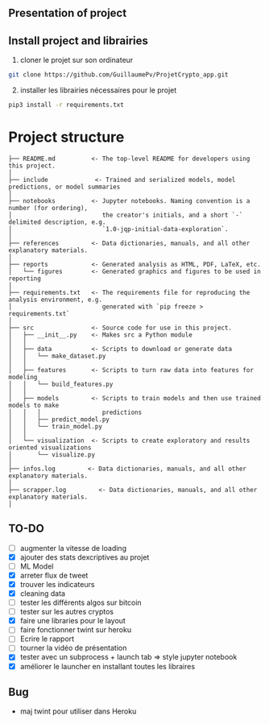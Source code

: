 ## Presentation of project

## Install project and librairies

1) cloner le projet sur son ordinateur

```bash
git clone https://github.com/GuillaumePv/ProjetCrypto_app.git
```
2) installer les librairies nécessaires pour le projet

```bash
pip3 install -r requirements.txt
```

# Project structure

```
├── README.md          <- The top-level README for developers using this project.
│
├── include             <- Trained and serialized models, model predictions, or model summaries
│
├── notebooks          <- Jupyter notebooks. Naming convention is a number (for ordering),
│                         the creator's initials, and a short `-` delimited description, e.g.
│                         `1.0-jqp-initial-data-exploration`.
│
├── references         <- Data dictionaries, manuals, and all other explanatory materials.
│
├── reports            <- Generated analysis as HTML, PDF, LaTeX, etc.
│   └── figures        <- Generated graphics and figures to be used in reporting
│
├── requirements.txt   <- The requirements file for reproducing the analysis environment, e.g.
│                         generated with `pip freeze > requirements.txt`
│
├── src                <- Source code for use in this project.
│   ├── __init__.py    <- Makes src a Python module
│   │
│   ├── data           <- Scripts to download or generate data
│   │   └── make_dataset.py
│   │
│   ├── features       <- Scripts to turn raw data into features for modeling
│   │   └── build_features.py
│   │
│   ├── models         <- Scripts to train models and then use trained models to make
│   │   │                 predictions
│   │   ├── predict_model.py
│   │   └── train_model.py
│   │
│   └── visualization  <- Scripts to create exploratory and results oriented visualizations
│       └── visualize.py
│
├── infos.log         <- Data dictionaries, manuals, and all other explanatory materials.
│
├── scrapper.log         <- Data dictionaries, manuals, and all other explanatory materials.
│
```

## TO-DO
- [ ] augmenter la vitesse de loading
- [x] ajouter des stats dexcriptives au projet
- [ ] ML Model 
- [x] arreter flux de tweet
- [x] trouver les indicateurs
- [x] cleaning data
- [ ] tester les différents algos sur bitcoin
- [ ] tester sur les autres cryptos
- [x] faire une libraries pour le layout
- [ ] faire fonctionner twint sur heroku
- [ ] Ecrire le rapport
- [ ] tourner la vidéo de présentation
- [x] tester avec un subprocess + launch tab => style jupyter notebook
- [x] améliorer le launcher en installant toutes les libraires

## Bug

* maj twint pour utiliser dans Heroku